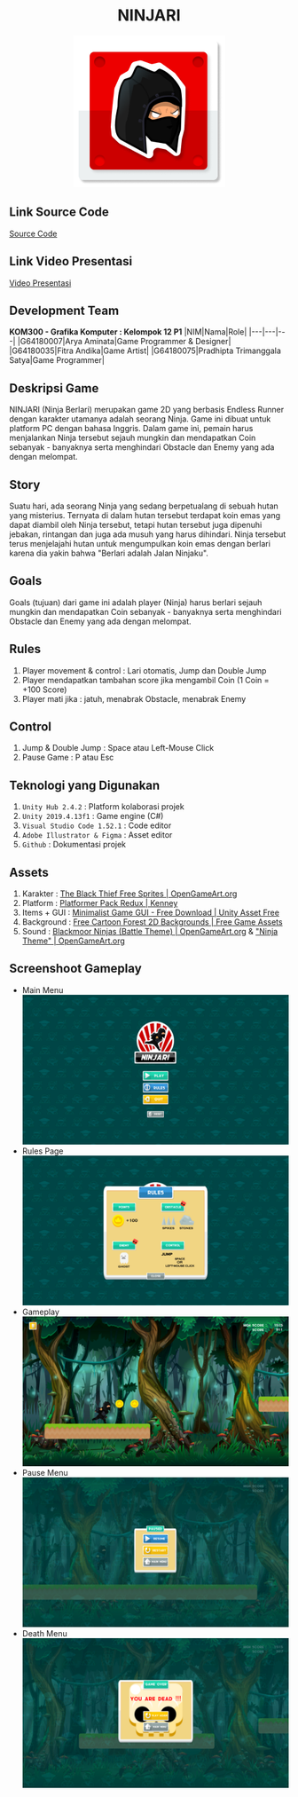 # <div align="center">NINJARI</div>
<p align="center">
  <img src="https://github.com/Dhipz/Projek-GrafKom/blob/main/Icon.png">
</p>

## Link Source Code
[Source Code](https://github.com/Dhipz/Ninjari)

## Link Video Presentasi
[Video Presentasi](https://github.com/Dhipz/Ninjari)

## Development Team 
**KOM300 - Grafika Komputer : Kelompok 12 P1**
|NIM|Nama|Role|
|---|---|---|
|G64180007|Arya Aminata|Game Programmer & Designer|
|G64180035|Fitra Andika|Game Artist|
|G64180075|Pradhipta Trimanggala Satya|Game Programmer|

## Deskripsi Game
NINJARI (Ninja Berlari) merupakan game 2D yang berbasis Endless Runner dengan karakter utamanya adalah seorang Ninja. Game ini dibuat untuk platform PC dengan bahasa Inggris. Dalam game ini, pemain harus menjalankan Ninja tersebut sejauh mungkin dan mendapatkan Coin sebanyak - banyaknya serta menghindari Obstacle dan Enemy yang ada dengan melompat.

## Story
Suatu hari, ada seorang Ninja yang sedang berpetualang di sebuah hutan yang misterius. Ternyata di dalam hutan tersebut terdapat koin emas yang dapat diambil oleh Ninja tersebut, tetapi hutan tersebut juga dipenuhi jebakan, rintangan dan juga ada musuh yang harus dihindari. Ninja tersebut terus menjelajahi hutan untuk mengumpulkan koin emas dengan berlari karena dia yakin bahwa "Berlari adalah Jalan Ninjaku".

## Goals
Goals (tujuan) dari game ini adalah player (Ninja) harus berlari sejauh mungkin dan mendapatkan Coin sebanyak - banyaknya serta menghindari Obstacle dan Enemy yang ada dengan melompat.

## Rules
 1. Player movement & control : Lari otomatis, Jump dan Double Jump
 2. Player mendapatkan tambahan score jika mengambil Coin (1 Coin = +100 Score)
 3. Player mati jika : jatuh, menabrak Obstacle, menabrak Enemy

##  Control
 1. Jump & Double Jump :  Space atau Left-Mouse Click
 2. Pause Game : P atau Esc

## Teknologi yang Digunakan
 1. `Unity Hub 2.4.2` : Platform kolaborasi projek
 2. `Unity 2019.4.13f1` : Game engine (C#)
 3. `Visual Studio Code 1.52.1` : Code editor
 4. `Adobe Illustrator & Figma` : Asset editor
 5. `Github` : Dokumentasi projek

## Assets
 1. Karakter : [The Black Thief Free Sprites | OpenGameArt.org](https://opengameart.org/content/the-black-thief-free-sprites)
 2. Platform : [Platformer Pack Redux | Kenney](https://www.kenney.nl/assets/platformer-pack-redux)
 3. Items + GUI : [Minimalist Game GUI - Free Download | Unity Asset Free](https://unityassets4free.com/minimalist-game-gui/)
 4. Background : [Free Cartoon Forest 2D Backgrounds | Free Game Assets](https://free-game-assets.itch.io/free-cartoon-forest-2d-backgrounds)
 5. Sound : [Blackmoor Ninjas (Battle Theme) | OpenGameArt.org](https://opengameart.org/content/blackmoor-ninjas-battle-theme) & ["Ninja Theme" | OpenGameArt.org](https://opengameart.org/content/ninja-theme)
 
## Screenshoot Gameplay
 - Main Menu
 ![mainmenu](https://github.com/Dhipz/Projek-GrafKom/blob/main/Image/gmainmenu.png)
 - Rules Page
 ![rules](https://github.com/Dhipz/Projek-GrafKom/blob/main/Image/grules.png)
 - Gameplay
 ![gameplay](https://github.com/Dhipz/Projek-GrafKom/blob/main/Image/gplay.png)
 - Pause Menu
 ![pause](https://github.com/Dhipz/Projek-GrafKom/blob/main/Image/gpause.png)
 - Death Menu
![death](https://github.com/Dhipz/Projek-GrafKom/blob/main/Image/gdeath.png)
